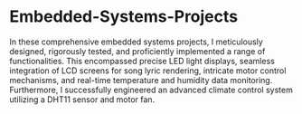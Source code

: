 # Embedded-Systems-Projects

In these comprehensive embedded systems projects, I meticulously designed, rigorously tested, and proficiently implemented a range of functionalities. This encompassed precise LED light displays, seamless integration of LCD screens for song lyric rendering, intricate motor control mechanisms, and real-time temperature and humidity data monitoring. Furthermore, I successfully engineered an advanced climate control system utilizing a DHT11 sensor and motor fan. 
